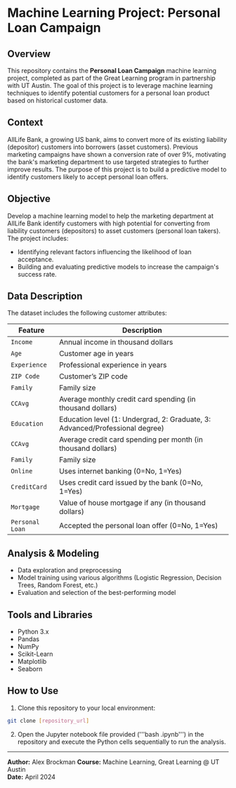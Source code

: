 # Machine Learning Project: Personal Loan Campaign

## Overview
This repository contains the **Personal Loan Campaign** machine learning project, completed as part of the Great Learning program in partnership with UT Austin. The goal of this project is to leverage machine learning techniques to identify potential customers for a personal loan product based on historical customer data.

## Context
AllLife Bank, a growing US bank, aims to convert more of its existing liability (depositor) customers into borrowers (asset customers). Previous marketing campaigns have shown a conversion rate of over 9%, motivating the bank's marketing department to use targeted strategies to further improve results. The purpose of this project is to build a predictive model to identify customers likely to accept personal loan offers.

## Objective
Develop a machine learning model to help the marketing department at AllLife Bank identify customers with high potential for converting from liability customers (depositors) to asset customers (personal loan takers). The project includes:

- Identifying relevant factors influencing the likelihood of loan acceptance.
- Building and evaluating predictive models to increase the campaign's success rate.

## Data Description
The dataset includes the following customer attributes:

| Feature      | Description                                                                 |
|--------------|-----------------------------------------------------------------------------|
| `Income`     | Annual income in thousand dollars                                           |
| `Age`        | Customer age in years                                                       |
| `Experience` | Professional experience in years                                            |
| `ZIP Code`   | Customer’s ZIP code                                                         |
| `Family`     | Family size                                                                 |
| `CCAvg`      | Average monthly credit card spending (in thousand dollars)                  |
| `Education`  | Education level (1: Undergrad, 2: Graduate, 3: Advanced/Professional degree)|
| `CCAvg`      | Average credit card spending per month (in thousand dollars)                |
| `Family`     | Family size                                                                 |
| `Online`     | Uses internet banking (0=No, 1=Yes)                                         |
| `CreditCard` | Uses credit card issued by the bank (0=No, 1=Yes)                           |
| `Mortgage`   | Value of house mortgage if any (in thousand dollars)                        |
| `Personal Loan`| Accepted the personal loan offer (0=No, 1=Yes)                             |

## Analysis & Modeling
- Data exploration and preprocessing
- Model training using various algorithms (Logistic Regression, Decision Trees, Random Forest, etc.)
- Evaluation and selection of the best-performing model

## Tools and Libraries
- Python 3.x
- Pandas
- NumPy
- Scikit-Learn
- Matplotlib
- Seaborn

## How to Use
1. Clone this repository to your local environment:
```bash
git clone [repository_url]
```

2. Open the Jupyter notebook file provided ('''bash .ipynb''') in the repository and execute the Python cells sequentially to run the analysis.

---

**Author:** Alex Brockman
**Course:** Machine Learning, Great Learning @ UT Austin  
**Date:** April 2024

